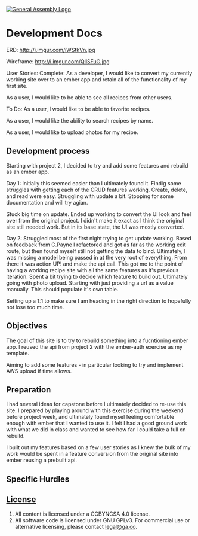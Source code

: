 [![General Assembly Logo](https://camo.githubusercontent.com/1a91b05b8f4d44b5bbfb83abac2b0996d8e26c92/687474703a2f2f692e696d6775722e636f6d2f6b6538555354712e706e67)](https://generalassemb.ly/education/web-development-immersive)

# Development Docs

ERD: http://i.imgur.com/iWStkVn.jpg

Wireframe: http://i.imgur.com/QllSFuG.jpg

User Stories:
Complete:
As a developer, I would like to convert my currently working site over to an ember app and retain all of the functionality of my first site.

As a user, I would like to be able to see all recipes from other users.

To Do:
As a user, I would like to be able to favorite recipes.

As a user, I would like the ability to search recipes by name.

As a user, I would like to upload photos for my recipe.

## Development process

Starting with project 2, I decided to try and add some features and rebuild as an ember app.

Day 1:
Initially this seemed easier than I ultimately found it. Findig some struggles with getting each of the CRUD features working.
Create, delete, and read were easy. Struggling with update a bit. Stopping for some documentation and will try agian.

Stuck big time on update. Ended up working to convert the UI look and feel over from the original project. I didn't make it exact as I think the original site still needed work. But in its base state, the UI was mostly converted.

Day 2:
Struggled most of the first night trying to get update working. Based on feedback from C.Payne I refactored and got as far as the working edit route, but then found myself still not getting the data to bind. Ultimately, I was missing a model being passed
in at the very root of everything. From there it was action UP! and make the api call. This got me to the point of having a working recipe site with all the same features as it's previous iteration. Spent a bit trying to decide which feature to build out. Ultimately going with photo upload. Starting with just providing a url as a value manually. This should populate it's own table.

Setting up a 1:1 to make sure I am heading in the right direction to hopefully not lose too much time.
## Objectives

The goal of this site is to try to rebuild something into a fucntioning ember app. I reused the api from project 2 with the ember-auth exercise as my template. 

Aiming to add some features - in particular looking to try and implement AWS upload if time allows.

## Preparation

I had several ideas for capstone before I ultimately decided to re-use this site. I prepared by playing around with this exercise during the weekend before project week, and ultimately found mysel feeling comfortable enough with ember that I wanted to use it. I felt I had a good ground work with what we did in class and wanted to see how far I could take a full on rebuild.

I built out my features based on a few user stories as I knew the bulk of my work would be spent in a feature conversion from the original site into ember reusing a prebuilt api.

## Specific Hurdles


## [License](LICENSE)

1.  All content is licensed under a CC­BY­NC­SA 4.0 license.
1.  All software code is licensed under GNU GPLv3. For commercial use or
    alternative licensing, please contact legal@ga.co.
